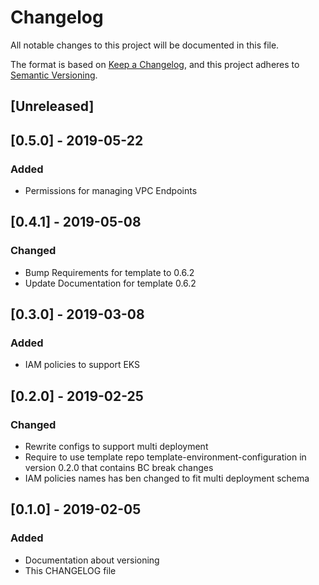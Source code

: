# Changelog
All notable changes to this project will be documented in this file.

The format is based on [Keep a Changelog](https://keepachangelog.com/en/1.0.0/),
and this project adheres to [Semantic Versioning](https://semver.org/spec/v2.0.0.html).


## [Unreleased]

## [0.5.0] - 2019-05-22
### Added
- Permissions for managing VPC Endpoints

## [0.4.1] - 2019-05-08 
### Changed
- Bump Requirements for template to 0.6.2
- Update Documentation for template 0.6.2

## [0.3.0] - 2019-03-08 
### Added
 - IAM policies to support EKS

## [0.2.0] - 2019-02-25
### Changed
- Rewrite configs to support multi deployment
- Require to use template repo template-environment-configuration in version 0.2.0 that contains BC break changes
- IAM policies names has ben changed to fit multi deployment schema

## [0.1.0] - 2019-02-05
### Added
- Documentation about versioning
- This CHANGELOG file


